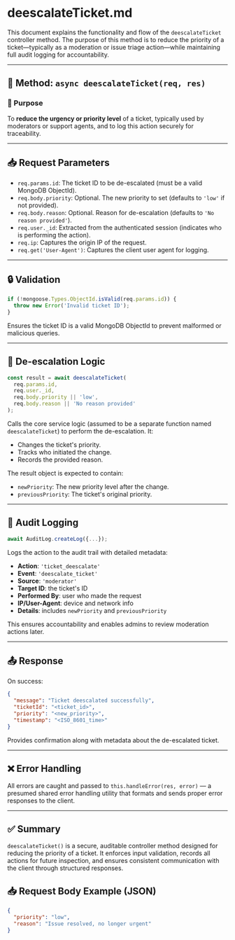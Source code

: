 # deescalateTicket.md

This document explains the functionality and flow of the `deescalateTicket` controller method. The purpose of this method is to reduce the priority of a ticket—typically as a moderation or issue triage action—while maintaining full audit logging for accountability.

---

## 🔁 Method: `async deescalateTicket(req, res)`

### 🧠 Purpose
To **reduce the urgency or priority level** of a ticket, typically used by moderators or support agents, and to log this action securely for traceability.

---

## 📥 Request Parameters

- `req.params.id`: The ticket ID to be de-escalated (must be a valid MongoDB ObjectId).
- `req.body.priority`: Optional. The new priority to set (defaults to `'low'` if not provided).
- `req.body.reason`: Optional. Reason for de-escalation (defaults to `'No reason provided'`).
- `req.user._id`: Extracted from the authenticated session (indicates who is performing the action).
- `req.ip`: Captures the origin IP of the request.
- `req.get('User-Agent')`: Captures the client user agent for logging.

---

## 🔒 Validation

```js
if (!mongoose.Types.ObjectId.isValid(req.params.id)) {
  throw new Error('Invalid ticket ID');
}
````

Ensures the ticket ID is a valid MongoDB ObjectId to prevent malformed or malicious queries.

---

## 🔧 De-escalation Logic

```js
const result = await deescalateTicket(
  req.params.id,
  req.user._id,
  req.body.priority || 'low',
  req.body.reason || 'No reason provided'
);
```

Calls the core service logic (assumed to be a separate function named `deescalateTicket`) to perform the de-escalation. It:

* Changes the ticket's priority.
* Tracks who initiated the change.
* Records the provided reason.

The result object is expected to contain:

* `newPriority`: The new priority level after the change.
* `previousPriority`: The ticket's original priority.

---

## 📝 Audit Logging

```js
await AuditLog.createLog({...});
```

Logs the action to the audit trail with detailed metadata:

* **Action**: `'ticket_deescalate'`
* **Event**: `'deescalate_ticket'`
* **Source**: `'moderator'`
* **Target ID**: the ticket's ID
* **Performed By**: user who made the request
* **IP/User-Agent**: device and network info
* **Details**: includes `newPriority` and `previousPriority`

This ensures accountability and enables admins to review moderation actions later.

---

## 📤 Response

On success:

```json
{
  "message": "Ticket deescalated successfully",
  "ticketId": "<ticket_id>",
  "priority": "<new_priority>",
  "timestamp": "<ISO_8601_time>"
}
```

Provides confirmation along with metadata about the de-escalated ticket.

---

## ❌ Error Handling

All errors are caught and passed to `this.handleError(res, error)` — a presumed shared error handling utility that formats and sends proper error responses to the client.

---

## ✅ Summary

`deescalateTicket()` is a secure, auditable controller method designed for reducing the priority of a ticket. It enforces input validation, records all actions for future inspection, and ensures consistent communication with the client through structured responses.

## 📥 Request Body Example (JSON)

```json
{
  "priority": "low",
  "reason": "Issue resolved, no longer urgent"
}
